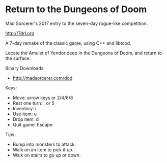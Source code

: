 # Return to the Dungeons of Doom

Mad Sorcerer's 2017 entry to the seven-day rogue-like competition.

http://7drl.org

A 7-day remake of the classic game, using C++ and libtcod.

Locate the Amulet of Yendor deep in the Dungeons of Doom, and return to the surface.

Binary Downloads:

- http://madsorcerer.com/dod

Keys:

-  Move: arrow keys or 2/4/6/8
-  Rest one turn: . or 5
-  Inventory: i
-  Use item: u
-  Drop item: d
-  Quit game: Escape

Tips:

- Bump into monsters to attack.
- Walk on an item to pick it up.
- Walk on stairs to go up or down.
